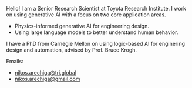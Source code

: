 Hello! I am a Senior Research Scientist at Toyota Research Institute. I work on using generative AI with a focus on two core application areas.
- Physics-informed generative AI for engineering design.
- Using large language models to better understand human behavior.
  
I have a PhD from Carnegie Mellon on using logic-based AI for enginering design and automation, advised by Prof. Bruce Krogh.

Emails:
- nikos.arechiga@tri.global
- nikos.arechiga@gmail.com
